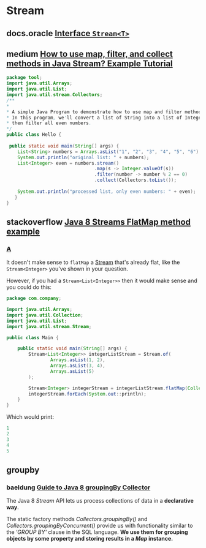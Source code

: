 # Stream

## docs.oracle [Interface `Stream<T>`](https://docs.oracle.com/javase/8/docs/api/java/util/stream/Stream.html)



## medium [How to use map, filter, and collect methods in Java Stream? Example Tutorial](https://medium.com/javarevisited/how-to-use-streams-map-filter-and-collect-methods-in-java-1e13609a318b) 

```java
package tool;
import java.util.Arrays;
import java.util.List;
import java.util.stream.Collectors;
/**
*
* A simple Java Program to demonstrate how to use map and filter method Java 8.
* In this program, we'll convert a list of String into a list of Integer and
* then filter all even numbers.
*/
public class Hello {
  
 public static void main(String[] args) {
    List<String> numbers = Arrays.asList("1", "2", "3", "4", "5", "6");
    System.out.println("original list: " + numbers);
    List<Integer> even = numbers.stream()
                                .map(s -> Integer.valueOf(s))
                                .filter(number -> number % 2 == 0)
                                .collect(Collectors.toList());
  
    System.out.println("processed list, only even numbers: " + even);
   }
}
```



## stackoverflow [Java 8 Streams FlatMap method example](https://stackoverflow.com/questions/22382453/java-8-streams-flatmap-method-example)



### [A](https://stackoverflow.com/a/22384132)

It doesn't make sense to `flatMap` a [Stream](http://download.java.net/jdk8/docs/api/java/util/stream/Stream.html) that's already flat, like the `Stream<Integer>` you've shown in your question.

However, if you had a `Stream<List<Integer>>` then it would make sense and you could do this:

```java
package com.company;

import java.util.Arrays;
import java.util.Collection;
import java.util.List;
import java.util.stream.Stream;

public class Main {

    public static void main(String[] args) {
        Stream<List<Integer>> integerListStream = Stream.of(
                Arrays.asList(1, 2),
                Arrays.asList(3, 4),
                Arrays.asList(5)
        );

        Stream<Integer> integerStream = integerListStream.flatMap(Collection::stream);
        integerStream.forEach(System.out::println);
    }
}

```

Which would print:

```java
1
2
3
4
5
```



## groupby



### baeldung [Guide to Java 8 groupingBy Collector](https://www.baeldung.com/java-groupingby-collector)

The Java 8 *Stream* API lets us process collections of data in a **declarative way**.

The static factory methods *Collectors.groupingBy()* and *Collectors.groupingByConcurrent()* provide us with functionality similar to the ‘*GROUP BY'* clause in the SQL language. **We use them for grouping objects by some property and storing results in a *Map* instance.**
